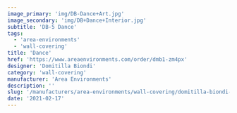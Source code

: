 ```yaml
---
image_primary: 'img/DB-Dance+Art.jpg'
image_secondary: 'img/DB+Dance+Interior.jpg'
subtitle: 'DB-5 Dance'
tags:
  - 'area-environments'
  - 'wall-covering'
title: 'Dance'
href: 'https://www.areaenvironments.com/order/dmb1-zm4px'
designer: 'Domitilla Biondi'
category: 'wall-covering'
manufacturer: 'Area Environments'
description: ''
slug: '/manufacturers/area-environments/wall-covering/domitilla-biondi-dance'
date: '2021-02-17'
---
```


